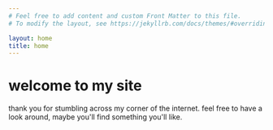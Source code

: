 ```yaml
---
# Feel free to add content and custom Front Matter to this file.
# To modify the layout, see https://jekyllrb.com/docs/themes/#overriding-theme-defaults

layout: home
title: home
---
```


# welcome to my site

thank you for stumbling across my corner of the internet. feel free to have a look around, maybe you'll find something you'll like.
